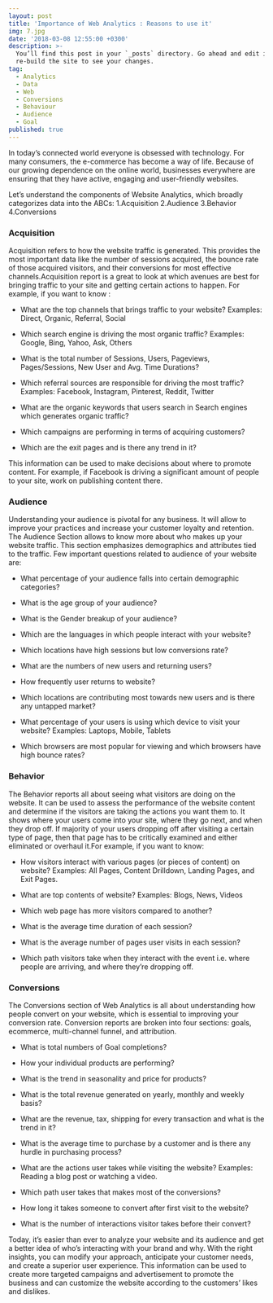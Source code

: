 ```yaml
---
layout: post
title: 'Importance of Web Analytics : Reasons to use it'
img: 7.jpg
date: '2018-03-08 12:55:00 +0300'
description: >-
  You’ll find this post in your `_posts` directory. Go ahead and edit it and
  re-build the site to see your changes.
tag:
  - Analytics
  - Data
  - Web
  - Conversions
  - Behaviour
  - Audience
  - Goal
published: true
---
```


In today’s connected world everyone is obsessed with technology. For many consumers, the e-commerce has become a way of life. Because of our growing dependence on the online world, businesses everywhere are ensuring that they have active, engaging and user-friendly websites.

Let’s understand the components of Website Analytics, which broadly categorizes data into the ABCs:
1.Acquisition
2.Audience
3.Behavior
4.Conversions

### Acquisition

Acquisition refers to how the website traffic is generated. This provides the most important data like the number of sessions acquired, the bounce rate of those acquired visitors, and their conversions for most effective channels.Acquisition report is a great to look at which avenues are best for bringing traffic to your site and getting certain actions to happen. For example, if you want to know :

- What are the top channels that brings traffic to your website? Examples: Direct, Organic, Referral, Social

- Which search engine is driving the most organic traffic? Examples: Google, Bing, Yahoo, Ask, Others

- What is the total number of Sessions, Users, Pageviews, Pages/Sessions, New User and Avg. Time Durations?

- Which referral sources are responsible for driving the most traffic? Examples: Facebook, Instagram, Pinterest, Reddit, Twitter 

- What are the organic keywords that users search in Search engines which generates organic traffic?

- Which campaigns are performing in terms of acquiring customers?

- Which are the exit pages and is there any trend in it?

This information can be used to make decisions about where to promote content. For example, if Facebook is driving a significant amount of people to your site, work on publishing content there. 

### Audience

Understanding your audience is pivotal for any business. It will allow to improve your practices and increase your customer loyalty and retention. The Audience Section allows to know more about who makes up your website traffic. This section emphasizes demographics and attributes tied to the traffic. 
Few important questions related to audience of your website are:

- What percentage of your audience falls into certain demographic categories?

- What is the age group of your audience?

- What is the Gender breakup of your audience?

- Which are the languages in which people interact with your website?

- Which locations have high sessions but low conversions rate?

- What are the numbers of new users and returning users?

- How frequently user returns to website?

- Which locations are contributing most towards new users and is there any untapped market?

- What percentage of your users is using which device to visit your website? Examples: Laptops, Mobile, Tablets

- Which browsers are most popular for viewing and which browsers have high bounce rates?

### Behavior
The Behavior reports all about seeing what visitors are doing on the website. It can be used to assess the performance of the website content and determine if the visitors are taking the actions you want them to. It shows where your users come into your site, where they go next, and when they drop off. If majority of your users dropping off after visiting a certain type of page, then that page has to be critically examined and either eliminated or overhaul it.For example, if you want to know: 

- How visitors interact with various pages (or pieces of content) on website? Examples: All Pages, Content Drilldown, Landing Pages, and Exit Pages.

- What are top contents of website? Examples: Blogs, News, Videos

- Which web page has more visitors compared to another?

- What is the average time duration of each session?

- What is the average number of pages user visits in each session?

- Which path visitors take when they interact with the event i.e. where people are arriving, and where they’re dropping off.

### Conversions

The Conversions section of Web Analytics is all about understanding how people convert on your website, which is essential to improving your conversion rate. Conversion reports are broken into four sections: goals, ecommerce, multi-channel funnel, and attribution.

- What is total numbers of Goal completions?

- How your individual products are performing?

- What is the trend in seasonality and price for products?

- What is the total revenue generated on yearly, monthly and weekly basis?

- What are the revenue, tax, shipping for every transaction and what is the trend in it?

- What is the average time to purchase by a customer and is there any hurdle in purchasing process?

- What are the actions user takes while visiting the website? Examples: Reading a blog post or watching a video.

- Which path user takes that makes most of the conversions?

- How long it takes someone to convert after first visit to the website?

- What is the number of interactions visitor takes before their convert?

Today, it’s easier than ever to analyze your website and its audience and get a better idea of who’s interacting with your brand and why. With the right insights, you can modify your approach, anticipate your customer needs, and create a superior user experience. This information can be used to create more targeted campaigns and advertisement to promote the business and can customize the website according to the customers’ likes and dislikes.
